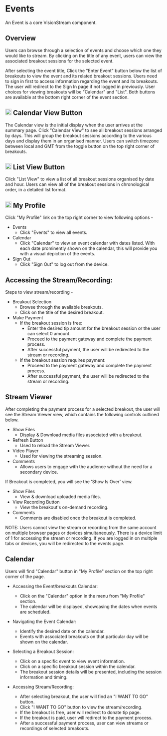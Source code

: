# Events
An Event is a core VisionStream component.

## Overview
Users can browse through a selection of events and choose which one they would like to stream.
By clicking on the title of any event, users can view the associated breakout sessions for the selected event.

After selecting the event title, Click the "Enter Event" button below the list of breakouts to view the event and its related breakout sessions. Users need to sign in first to access information regarding the event and its breakouts. The user will redirect to the Sign In page if not logged in previously. User choices for viewing breakouts will be "Calendar" and "List". Both buttons are available at the bottom right corner of the event section.

## <img src="https://raw.githubusercontent.com/FortAwesome/Font-Awesome/6.x/svgs/solid/calendar-days.svg" width="20" height="20"> Calendar View Button

The Calendar view is the initial display when the user arrives at the summary page. Click "Calendar View" to see all breakout sessions arranged by days. This will group the breakout sessions according to the various days and display them in an organised manner. Users can switch timezone between local and GMT from the toggle button on the top right corner of breakouts.

## <img src="https://raw.githubusercontent.com/FortAwesome/Font-Awesome/6.x/svgs/solid/clipboard-list.svg" width="20" height="20"> List View Button

Click "List View" to view a list of all breakout sessions organised by date and hour. Users can view all of the breakout sessions in chronological order, in a detailed list format.

## <img src="https://raw.githubusercontent.com/FortAwesome/Font-Awesome/6.x/svgs/solid/user.svg" width="20" height="20"> My Profile

Click "My Profile" link on the top right corner to view following options - 
* Events
  - Click "Events" to view all events.
* Calendar
  - Click "Calendar" to view an event calendar with dates listed. With each date prominently shown on the calendar, this will provide you with a visual depiction of the events.
* Sign Out
  - Click "Sign Out" to log out from the device.

## Accessing the Stream/Recording:

Steps to view stream/recording -
* Breakout Selection
  - Browse through the available breakouts.
  - Click on the title of the desired breakout.
* Make Payment
  - If the breakout session is free:
    - Enter the desired tip amount for the breakout session or the user can select 0 amount.
    - Proceed to the payment gateway and complete the payment process.
    - After successful payment, the user will be redirected to the stream or recording.
  - If the breakout session requires payment:
    - Proceed to the payment gateway and complete the payment process.
    - After successful payment, the user will be redirected to the stream or recording.

## Stream Viewer

After completing the payment process for a selected breakout, the user will see the Stream Viewer view, which contains the following controls outlined below.

* Show Files
    - Display & Download media files associated with a breakout.
* Refresh Button
    - Used to reload the Stream Viewer.
* Video Player
    - Used for viewing the streaming session.
* Comments
    - Allows users to engage with the audience without the need for a secondary device.

If Breakout is completed, you will see the 'Show Is Over' view.

* Show Files
    - View & download uploaded media files.
* View Recording Button
    - View the breakout's on-demand recording.
* Comments
    - Comments are disabled once the breakout is completed.

NOTE: Users cannot view the stream or recording from the same account on multiple browser pages or devices simultaneously. There is a device limit of 1 for accessing the stream or recording. If you are logged in on multiple tabs or devices, you will be redirected to the events page.

## Calendar
Users will find "Calendar" button in "My Profile" section on the top right corner of the page.

* Accessing the Event/breakouts Calendar:
  - Click on the "Calendar" option in the menu from "My Profile" section.
  - The calendar will be displayed, showcasing the dates when events are scheduled.

* Navigating the Event Calendar:
  - Identify the desired date on the calendar.
  - Events with associated breakouts on that particular day will be shown on the calendar.

* Selecting a Breakout Session:
  - Click on a specific event to view event information.
  - Click on a specific breakout session within the calendar.
  - The breakout session details will be presented, including the session information and timing.

* Accessing Stream/Recording:
  - After selecting breakout, the user will find an "I WANT TO GO" button.
  - Click "I WANT TO GO" button to view the stream/recording.
  - If the breakout is free, user will redirect to donate tip page.
  - If the breakout is paid, user will redirect to the payment process.
  - After a successful payment process, user can view streams or recordings of selected breakouts.
